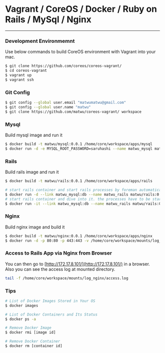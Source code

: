 # Vagrant / CoreOS / Docker / Ruby on Rails / MySql / Nginx

---

### Development Environmemnt
Use below commands to build CoreOS environment with Vagrant into your mac.

```bash
$ git clone https://github.com/coreos/coreos-vagrant/
$ cd coreos-vagrant
$ vagrant up
$ vagrant ssh
```

### Git Config

```bash
$ git config --global user.email "matwumatwu@gmail.com"
$ git config --global user.name "matwu"
$ git clone https://github.com/matwu/coreos-vagrant/ workspace
```

### Mysql
Build mysql image and run it

```bash
$ docker build -t matwu/mysql:0.0.1 /home/core/workspace/apps/mysql
$ docker run -d -e MYSQL_ROOT_PASSWORD=saruhashi --name matwu_mysql matwu/mysql:0.0.1
```

### Rails
Build rails image and run it

```bash
$ docker build -t matwu/rails:0.0.1 /home/core/workspace/apps/rails

# start rails container and start rails processes by foreman automatically.
$ docker run -d --link matwu_mysql:db --name matwu_rails matwu/rails:0.0.1
# start rails container and dive into it. the processes have to be started manually.
$ docker run -it --link matwu_mysql:db --name matwu_rails matwu/rails:0.0.1 /bin/bash
```

### Nginx
Build nginx image and build it

```bash
$ docker build -t matwu/nginx:0.0.1 /home/core/workspace/apps/nginx
$ docker run -d -p 80:80 -p 443:443 -v /home/core/workspace/mounts/log_nginx:/var/log/nginx --link matwu_rails:app --name matwu_nginx matwu/nginx:0.0.1
```

### Access to Rails App via Nginx from Browser
You can then go to [http://172.17.8.101/](http://172.17.8.101/) in a browser.  
Also you can see the access log at mounted directory.

```bash
tail -f /home/core/workspace/mounts/log_nginx/access.log
```


### Tips

```bash
# List of Docker Images Stored in Your OS
$ docker images

# List of Docker Containers and Its Status
$ docker ps -a

# Remove Docker Image
$ docker rmi [image id]

# Remove Docker Container
$ docker rm [container id]
```
